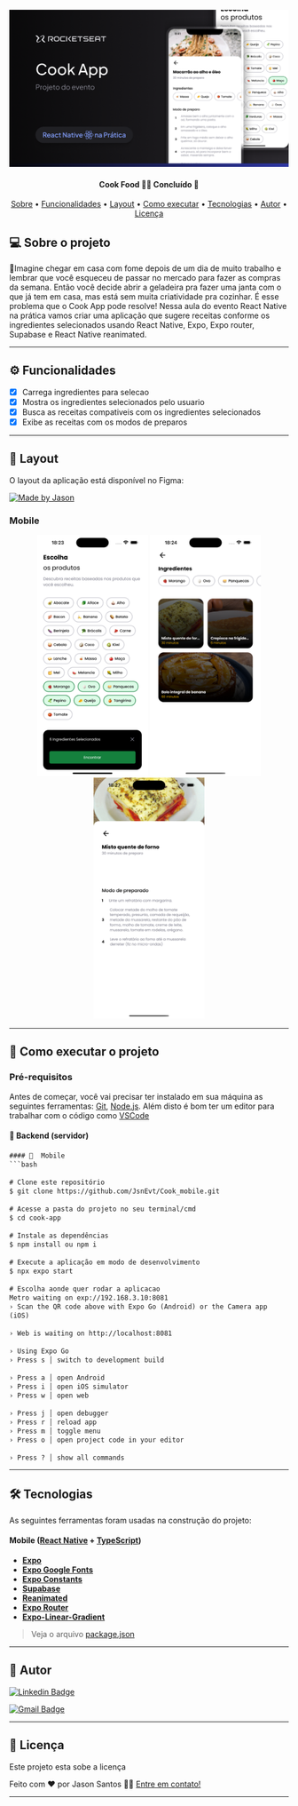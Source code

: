 <p>
	<img src="./images/cover.png" alt="cover_cook_mobile"/>
</p>

<h4 align="center"> 
	  Cook Food 🍔🥗 Concluído 🚀 
</h4>

<p align="center">
 <a href="#-sobre-o-projeto">Sobre</a> •
 <a href="#-funcionalidades">Funcionalidades</a> •
 <a href="#-layout">Layout</a> • 
 <a href="#-como-executar-o-projeto">Como executar</a> • 
 <a href="#-tecnologias">Tecnologias</a> • 
 <a href="#-autor">Autor</a> • 
 <a href="#user-content--licença">Licença</a>
</p>


## 💻 Sobre o projeto

🥗Imagine chegar em casa com fome depois de um dia de muito trabalho e lembrar que você esqueceu de passar no mercado para fazer as compras da semana. Então você decide abrir a geladeira pra fazer uma janta com o que já tem em casa, mas está sem muita criatividade pra cozinhar. É esse problema que o Cook App pode resolve! Nessa aula do evento React Native na prática vamos criar uma aplicação que sugere receitas conforme os ingredientes selecionados usando React Native, Expo, Expo router, Supabase e React Native reanimated.

---

## ⚙️ Funcionalidades

- [x] Carrega ingredientes para selecao 
- [x] Mostra os ingredientes selecionados pelo usuario
- [x] Busca as receitas compativeis com os ingredientes selecionados 
- [x] Exibe as receitas com os modos de preparos

---

## 🎨 Layout

O layout da aplicação está disponível no Figma:

<a href='https://www.figma.com/community/file/1346604268107725445'>
  <img alt="Made by Jason" src="https://img.shields.io/badge/Acessar%20Layout%20-Figma-%2304D361">
</a>


### Mobile

<p align="center">
  <img alt="home" title="home" src="https://github.com/JsnEvt/Cook_mobile/blob/main/images/produtos.png" width="200px">
  <img alt="receitas" title="receitas" src="https://github.com/JsnEvt/Cook_mobile/blob/main/images/ingredientes.png" width="200px">
  <img alt="receitas-modos" title="modos de preparo" src="https://github.com/JsnEvt/Cook_mobile/blob/main/images/preparo.png" width="200px">
</p>

---

## 🚀 Como executar o projeto


### Pré-requisitos

Antes de começar, você vai precisar ter instalado em sua máquina as seguintes ferramentas:
[Git](https://git-scm.com), [Node.js](https://nodejs.org/en/). 
Além disto é bom ter um editor para trabalhar com o código como [VSCode](https://code.visualstudio.com/)

#### 🎲  Backend (servidor)

```
#### 📱  Mobile 
```bash

# Clone este repositório
$ git clone https://github.com/JsnEvt/Cook_mobile.git

# Acesse a pasta do projeto no seu terminal/cmd
$ cd cook-app

# Instale as dependências
$ npm install ou npm i 

# Execute a aplicação em modo de desenvolvimento
$ npx expo start 

# Escolha aonde quer rodar a aplicacao
Metro waiting on exp://192.168.3.10:8081
› Scan the QR code above with Expo Go (Android) or the Camera app (iOS)

› Web is waiting on http://localhost:8081

› Using Expo Go
› Press s │ switch to development build

› Press a │ open Android
› Press i │ open iOS simulator
› Press w │ open web

› Press j │ open debugger
› Press r │ reload app
› Press m │ toggle menu
› Press o │ open project code in your editor

› Press ? │ show all commands

```
---

## 🛠 Tecnologias

As seguintes ferramentas foram usadas na construção do projeto:

#### [](https://github.com/GuilhaoF/cook-app)**Mobile**  ([React Native](http://www.reactnative.com/)  +  [TypeScript](https://www.typescriptlang.org/))

-   **[Expo](https://expo.io/)**
-   **[Expo Google Fonts](https://github.com/expo/google-fonts)**
-   **[Expo Constants](https://docs.expo.io/versions/latest/sdk/constants/)**
-   **[Supabase](https://supabase.com/docs)**
-   **[Reanimated](https://docs.swmansion.com/react-native-reanimated/)**
-   **[Expo Router](https://docs.expo.dev/router/introduction/)**
-   **[Expo-Linear-Gradient](https://docs.expo.dev/versions/latest/sdk/linear-gradient/)**

> Veja o arquivo  [package.json](https://github.com/GuilhaoF/cook-app/blob/master/package.json)

---

## 🦸 Autor

[![Linkedin Badge](https://img.shields.io/badge/-Jason-blue?style=flat-square&logo=Linkedin&logoColor=white&link=https://www.linkedin.com/in/jason-everton/)](https://www.linkedin.com/in/jason-everton/)

[![Gmail Badge](https://img.shields.io/badge/-jasonemsw10@gmail.com-c14438?style=flat-square&logo=Gmail&logoColor=white&link=mailto:jasonemsw10@gmail.com)](mailto:jasonemsw10@gmail.com)

---

## 📝 Licença

Este projeto esta sobe a licença

Feito com ❤️ por Jason Santos 👋🏽 [Entre em contato!](https://www.linkedin.com/in/jason-everton/)

---
